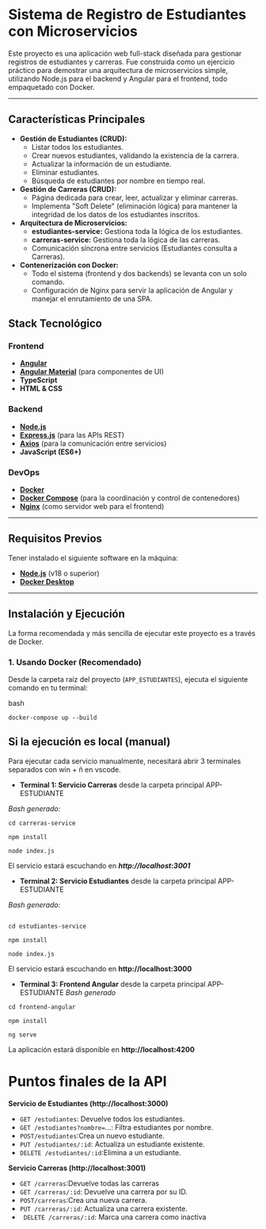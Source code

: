 #  Sistema de Registro de Estudiantes con Microservicios

Este proyecto es una aplicación web full-stack diseñada para gestionar registros de estudiantes y carreras. Fue construida como un ejercicio práctico para demostrar una arquitectura de microservicios simple, utilizando Node.js para el backend y Angular para el frontend, todo empaquetado con Docker.

---

##  Características Principales

*   **Gestión de Estudiantes (CRUD):**
    *   Listar todos los estudiantes.
    *   Crear nuevos estudiantes, validando la existencia de la carrera.
    *   Actualizar la información de un estudiante.
    *   Eliminar estudiantes.
    *   Búsqueda de estudiantes por nombre en tiempo real.
*   **Gestión de Carreras (CRUD):**
    *   Página dedicada para crear, leer, actualizar y eliminar carreras.
    *   Implementa "Soft Delete" (eliminación lógica) para mantener la integridad de los datos de los estudiantes inscritos.
*   **Arquitectura de Microservicios:**
    *   **estudiantes-service:** Gestiona toda la lógica de los estudiantes.
    *   **carreras-service:** Gestiona toda la lógica de las carreras.
    *   Comunicación síncrona entre servicios (Estudiantes consulta a Carreras).
*   **Contenerización con Docker:**
    *   Todo el sistema (frontend y dos backends) se levanta con un solo comando.
    *   Configuración de Nginx para servir la aplicación de Angular y manejar el enrutamiento de una SPA.

##  Stack Tecnológico

### Frontend
*   [**Angular**](https://angular.io/)
*   [**Angular Material**](https://material.angular.io/) (para componentes de UI)
*   **TypeScript**
*   **HTML & CSS**

### Backend
*   [**Node.js**](https://nodejs.org/)
*   [**Express.js**](https://expressjs.com/) (para las APIs REST)
*   [**Axios**](https://axios-http.com/) (para la comunicación entre servicios)
*   **JavaScript (ES6+)**

### DevOps
*   [**Docker**](https://www.docker.com/)
*   [**Docker Compose**](https://docs.docker.com/compose/) (para la coordinación y control de contenedores)
*   [**Nginx**](https://www.nginx.com/) (como servidor web para el frontend)

---

## Requisitos Previos

Tener instalado el siguiente software en la máquina:

*   [**Node.js**](https://nodejs.org/) (v18 o superior)
*   [**Docker Desktop**](https://www.docker.com/products/docker-desktop/)

---

## Instalación y Ejecución

La forma recomendada y más sencilla de ejecutar este proyecto es a través de Docker.

### 1. Usando Docker (Recomendado)

Desde la carpeta raíz del proyecto (`APP_ESTUDIANTES`), ejecuta el siguiente comando en tu terminal:

bash
```
docker-compose up --build
```

## Si la ejecución es local (manual)
Para ejecutar cada servicio manualmente, necesitará abrir 3 terminales separados con win + ñ en vscode.

*   **Terminal 1: Servicio Carreras**
desde la carpeta principal APP-ESTUDIANTE

*Bash generado:*

```
cd carreras-service

npm install

node index.js
```

El servicio estará escuchando en ***http://localhost:3001***

*   **Terminal 2: Servicio Estudiantes**
desde la carpeta principal APP-ESTUDIANTE

*Bash generado:*
```

cd estudiantes-service

npm install

node index.js
```
El servicio estará escuchando en **http://localhost:3000**

*   **Terminal 3: Frontend Angular**
desde la carpeta principal APP-ESTUDIANTE
*Bash generado*
```
cd frontend-angular

npm install

ng serve
```
La aplicación estará disponible en **http://localhost:4200**


# Puntos finales de la API

**Servicio de Estudiantes (http://localhost:3000)**

  * ```GET /estudiantes```: Devuelve todos los estudiantes.
  *  ```GET /estudiantes?nombre=```...: Filtra estudiantes por nombre.
  *  ```POST/estudiantes```:Crea un nuevo estudiante.
  *  ```PUT /estudiantes/:id```: Actualiza un estudiante existente.
  *  ```DELETE /estudiantes/:id```:Elimina a un estudiante.

**Servicio Carreras (http://localhost:3001)**

  *  ```GET /carreras```:Devuelve todas las carreras
  *  ```GET /carreras/:id```: Devuelve una carrera por su ID.
  *  ```POST/carreras```:Crea una nueva carrera.
  *  ```PUT /carreras/:id```: Actualiza una carrera existente.
  * ``` DELETE /carreras/:id```: Marca una carrera como inactiva

